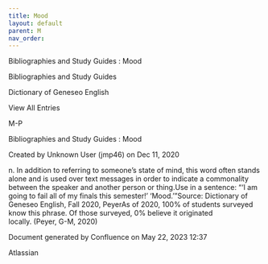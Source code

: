 ```yaml
---
title: Mood
layout: default
parent: M
nav_order:
---
```


Bibliographies and Study Guides : Mood

Bibliographies and Study Guides

Dictionary of Geneseo English

View All Entries

M-P

Bibliographies and Study Guides : Mood

Created by  Unknown User (jmp46) on Dec 11, 2020

n. In addition to referring to someone’s state of mind, this word often stands alone and is used over text messages in order to indicate a commonality between the speaker and another person or thing.Use in a sentence: “‘I am going to fail all of my finals this semester!’ ‘Mood.’”Source: Dictionary of Geneseo English, Fall 2020, PeyerAs of 2020, 100% of students surveyed know this phrase. Of those surveyed, 0% believe it originated locally. (Peyer, G-M, 2020) 

Document generated by Confluence on May 22, 2023 12:37

Atlassian
